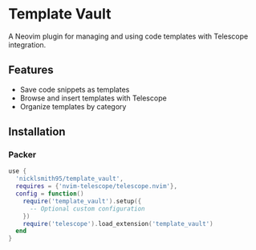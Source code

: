 # Template Vault

A Neovim plugin for managing and using code templates with Telescope integration.

## Features

- Save code snippets as templates
- Browse and insert templates with Telescope
- Organize templates by category

## Installation

### Packer
```lua
use {
  'nicklsmith95/template_vault',
  requires = {'nvim-telescope/telescope.nvim'},
  config = function()
    require('template_vault').setup({
      -- Optional custom configuration
    })
    require('telescope').load_extension('template_vault')
  end
}

